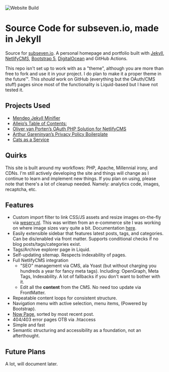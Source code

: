 ![Website Build](https://github.com/subsevenx/jekyll-subseven.io/actions/workflows/deploy.yml/badge.svg)

# Source Code for subseven.io, made in Jekyll
Source for [subseven.io](https://subseven.io/). A personal homepage and portfolio built with [Jekyll](https://jekyllrb.com), [NetlifyCMS](https://www.netlifycms.org/), [Bootstrap 5](https://getbootstrap.com/), [DigitalOcean](https://digitalocean.com/) and GitHub Actions.

This repo isn't set up to work with as a "theme", although you are more than free to fork and use it in your project. I do plan to make it a proper theme in the future™. This *should* work on GitHub (everything but the OAuth/CMS stuff) pages since most of the functionality is Liquid-based but I have not tested it.

## Projects Used

- [Mendeo Jekyll Minifier](https://github.com/Mendeo/jekyll-minifier) 
- [Allejo’s Table of Contents:](https://github.com/allejo/jekyll-toc)
- [Oliver van Porten’s OAuth PHP Solution for NetlifyCMS](https://github.com/mcdeck/netlify-cms-oauth-provider-php)
- [Arthur Gareninyan’s Privacy Policy Boilerplate](https://github.com/ArthurGareginyan/privacy-policy-template)
- [Cats as a Service](https://cataas.com/)

## Quirks

This site is built around my workflows: PHP, Apache, Millennial irony, and CDNs. I'm still actively developing the site and things will change as I continue to learn and implement new things. If you plan on using, please note that there's a lot of cleanup needed. Namely: analytics code, images, recaptcha, etc.

## Features
* Custom import filter to link CSS/JS assets and resize images on-the-fly via [weserv.nl](https://images.weserv.nl/). This was written from an e-commerce site I was working on where image sizes vary quite a bit. Documentation [here](DOCUMENTATION.md).   
* Easily extensible sidebar that features latest posts, tags, and categories. Can be dis/enabled via front matter. Supports conditional checks if no blog posts/tags/categories exist. 
* Tags/Archive explorer page in Liquid.
* Self-updating sitemap. Respects indexability of pages.
* Full NetlifyCMS integration
    - "SEO" management via CMS, ala Yoast (but without charging you hundreds a year for fancy meta tags). Including: OpenGraph, Meta Tags, Indexability. A lot of fallbacks if you don't want to bother with it.
    - Edit all the **content** from the CMS. No need too update via FrontMatter.
* Repeatable content loops for consistent structure.
* Navigation menu with active selection, menu items,  (Powered by Bootstrap).
* [Now Page](https://nownownow.com/about), sorted by most recent post.
* 404/403 error pages OTB via .htaccess
* Simple and fast 
* Semantic structuring and accessibility as a foundation, not an afterthought.

## Future Plans
A lot, will document later.
